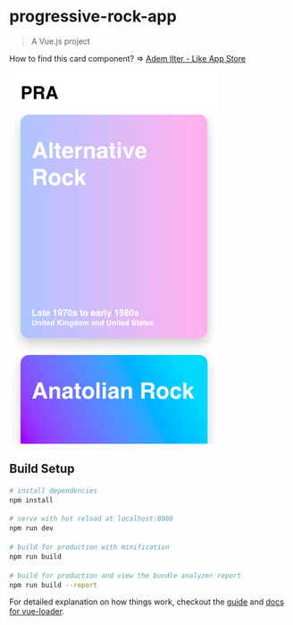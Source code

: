 # progressive-rock-app

> A Vue.js project

How to find this card component? => [Adem Ilter - Like App Store](https://github.com/ademilter/like-app-store/)

![screenshot](static/screenshot.png)

## Build Setup

``` bash
# install dependencies
npm install

# serve with hot reload at localhost:8080
npm run dev

# build for production with minification
npm run build

# build for production and view the bundle analyzer report
npm run build --report
```

For detailed explanation on how things work, checkout the [guide](http://vuejs-templates.github.io/webpack/) and [docs for vue-loader](http://vuejs.github.io/vue-loader).
